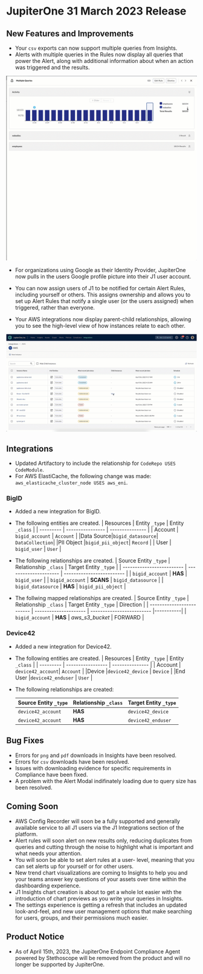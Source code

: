 # JupiterOne 31 March 2023 Release

## New Features and Improvements
-   Your `csv` exports can now support multiple queries from Insights.
-   Alerts with multiple queries in the Rules now display all queries that power the Alert, along with additional information about when an action was triggered and the results. 

   ![](../assets/alertmodal.gif)
-   For organizations using Google as their Identity Provider, JupiterOne now pulls in the users Google profile picture into their J1 user account. 

- You can now assign users of J1 to be notified for certain Alert Rules, including yourself or others. This assigns ownership and allows you to set up Alert Rules that notify a single user (or the users assigned) when triggered, rather than everyone. 

-   Your AWS integrations now display parent-child relationships, allowing you to see the high-level view of how instances relate to each other. 

   ![](../assets/parentchild.gif)

## Integrations
- Updated Artifactory to include the relationship for `CodeRepo USES CodeModule`.
- For AWS ElastiCache, the following change was made: `aws_elasticache_cluster_node USES aws_eni`.
### BigID
- Added a new integration for BigID. 
- The following entities are created. 
   | Resources | Entity `_type`   | Entity `_class` |
   | --------- | ---------------- | --------------- |
   | Account   | `bigid_account`  |  `Account`      |
   |Data Source|`bigid_datasource`| `DataCollection`|
   |PII Object |`bigid_pii_object`| `Record`        |
   |  User     | `bigid_user`     | `User`          |

- The following relationships are created. 
    | Source Entity `_type`     | Relationship `_class` | Target Entity `_type`     |
    | ------------------------- | --------------------- | ------------------------- |
    | `bigid_account`           | **HAS**               | `bigid_user`              |
    | `bigid_account`           | **SCANS**             | `bigid_datasource`        |
    | `bigid_datasource`        | **HAS**               | `bigid_pii_object`        |    
   
 - The follwing mapped relationships are created.
    | Source Entity `_type`     | Relationship `_class` | Target Entity `_type`     | Direction |
    | ------------------------- | --------------------- | ------------------------- |-----------|
    | `bigid_account`           | **HAS**               | *aws_s3_bucket*           | FORWARD   |
    
### Device42
- Added a new integration for Device42.
- The following entities are created. 
   | Resources | Entity `_type`    | Entity `_class` |
   | --------- | ----------------- | --------------- |
   | Account   | `device42_account`|  `Account`      |
   |Device     |`device42_device`  | `Device`        |
   |End User   |`device42_enduser` | `User`          |

- The following relationships are created:

    | Source Entity `_type`     | Relationship `_class` | Target Entity `_type`     |
    | ------------------------- | --------------------- | ------------------------- |
    | `device42_account`        | **HAS**               | `device42_device`         |
    | `device42_account`        | **HAS**               | `device42_enduser`        |


## Bug Fixes
-  Errors for `png` and `pdf` downloads in Insights have been resolved. 
-  Errors for `csv` downloads have been resolved. 
-  Issues with downloading evidence for specific requirements in Compliance have been fixed. 
-  A problem with the Alert Modal indifinately loading due to query size has been resolved. 

## Coming Soon
- AWS Config Recorder will soon be a fully supported and generally available service to all J1 users via the J1 Integrations section of the platform.
- Alert rules will soon alert on new results only, reducing duplicates from queries and cutting through the noise to highlight what is important and what needs your attention. 
- You will soon be able to set alert rules at a user- level, meaning that you can set alerts up for yourself or for other users. 
- New trend chart visualizations are coming to Insights to help you and your teams answer key questions of your assets over time within the dashboarding experience. 
- J1 Insights chart creation is about to get a whole lot easier with the introduction of chart previews as you write your queries in Insights. 
- The settings experience is getting a refresh that includes an updated look-and-feel, and new user management options that make searching for users, groups, and their permissions much easier.

## Product Notice
- As of April 15th, 2023, the JupiterOne Endpoint Compliance Agent powered by Stethoscope will be removed from the product and will no longer be supported by JupiterOne.


